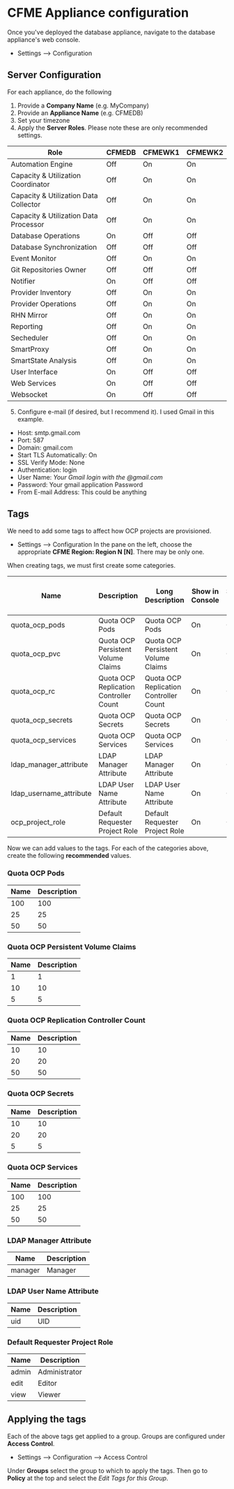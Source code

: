 # CFME Appliance configuration
Once you've deployed the database appliance, navigate to the database appliance's web console.
* Settings --> Configuration
## Server Configuration
For each appliance, do the following
1. Provide a **Company Name** (e.g. MyCompany)
2. Provide an **Appliance Name** (e.g. CFMEDB)
3. Set your timezone
4. Apply the **Server Roles**.  Please note these are only recommended settings.

| Role | CFMEDB | CFMEWK1 | CFMEWK2 |
| ---- | ------ | ------- | ------- |
| Automation Engine | Off | On | On |
| Capacity & Utilization Coordinator | Off | On | On |
| Capacity & Utilization Data Collector | Off | On | On |
| Capacity & Utilization Data Processor | Off | On | On |
| Database Operations | On | Off | Off |
| Database Synchronization | Off | Off | Off |
| Event Monitor | Off | On | On |
| Git Repositories Owner | Off | Off | Off |
| Notifier | On | Off | Off |
| Provider Inventory | Off | On | On |
| Provider Operations | Off | On | On |
| RHN Mirror | Off | On | On |
| Reporting | Off | On | On |
| Secheduler | Off | On | On |
| SmartProxy | Off | On | On |
| SmartState Analysis | Off | On | On |
| User Interface | On | Off | Off |
| Web Services | On | Off | Off |
| Websocket | On | Off | Off |

5. Configure e-mail (if desired, but I recommend it).  I used Gmail in this example.
  * Host: smtp.gmail.com
  * Port: 587
  * Domain: gmail.com
  * Start TLS Automatically: On
  * SSL Verify Mode: None
  * Authentication: login
  * User Name: *Your Gmail login with the @gmail.com*
  * Password: Your gmail application Password
  * From E-mail Address: This could be anything

## Tags
We need to add some tags to affect how OCP projects are provisioned.
* Settings --> Configuration
In the pane on the left, choose the appropriate **CFME Region: Region N [N]**.  There may be only one.  

When creating tags, we must first create some categories.

| Name  | Description | Long Description | Show in Console | Single Value | Capture C&U Data by Tag |
| ----- | ----------- | ---------------- | --------------- | ------------ | ----------------------- |
| quota_ocp_pods | Quota OCP Pods | Quota OCP Pods | On | On | Off |
| quota_ocp_pvc | Quota OCP Persistent Volume Claims | Quota OCP Persistent Volume Claims | On | On | Off |
| quota_ocp_rc | Quota OCP Replication Controller Count | Quota OCP Replication Controller Count | On | On | Off |
| quota_ocp_secrets | Quota OCP Secrets | Quota OCP Secrets | On | On | Off |
| quota_ocp_services | Quota OCP Services | Quota OCP Services | On | On | Off |
| ldap_manager_attribute | LDAP Manager Attribute | LDAP Manager Attribute | On | On | Off |
| ldap_username_attribute | LDAP User Name Attribute | LDAP User Name Attribute | On | On | Off |
| ocp_project_role | Default Requester Project Role | Default Requester Project Role | On | On | Off |

Now we can add values to the tags.  For each of the categories above, create the following **recommended** values.

### Quota OCP Pods

| Name | Description |
| ---- | ----------- |
| 100 | 100 |
| 25 | 25 |
| 50 | 50 |

### Quota OCP Persistent Volume Claims

| Name | Description |
| ---- | ----------- |
| 1 | 1 |
| 10 | 10 |
| 5 | 5 |

### Quota OCP Replication Controller Count

| Name | Description |
| ---- | ----------- |
| 10 | 10 |
| 20 | 20 |
| 50 | 50 |

### Quota OCP Secrets

| Name | Description |
| ---- | ----------- |
| 10 | 10 |
| 20 | 20 |
| 5 | 5 |

### Quota OCP Services

| Name | Description |
| ---- | ----------- |
| 100 | 100 |
| 25 | 25 |
| 50 | 50 |

### LDAP Manager Attribute

| Name | Description |
| ---- | ----------- |
| manager | Manager |

### LDAP User Name Attribute

| Name | Description |
| ---- | ----------- |
| uid | UID |

### Default Requester Project Role

| Name | Description |
| ---- | ----------- |
| admin | Administrator |
| edit | Editor |
| view | Viewer |

## Applying the tags
Each of the above tags get applied to a group.  Groups are configured under **Access Control**.
* Settings --> Configuration --> Access Control

Under **Groups** select the group to which to apply the tags.  Then go to **Policy** at the top and select the *Edit <Company> Tags for this Group*.
